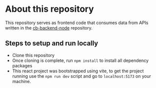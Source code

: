 # About this repository

This repository serves as frontend code that consumes data from APIs written in the [cb-backend-node](https://github.com/ajiteshchhatani/cb-backend-node) repository.

## Steps to setup and run locally

- Clone this repository
- Once cloning is complete, run `npm install` to install all dependency packages
- This react project was bootstrapped using vite, to get the project running use the `npm run dev` script and go to `localhost:5173` on your machine.